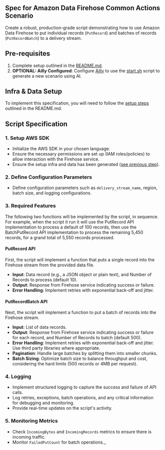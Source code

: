 ## Spec for Amazon Data Firehose Common Actions Scenario 

Create a robust, production-grade script demonstrating how to use Amazon Data Firehose to put individual records (`PutRecord`) and batches of records (`PutRecordBatch`) to a delivery stream.

## Pre-requisites
1. Complete setup outlined in the [README.md](README.md#setup).
4. **OPTIONAL: Ailly Configured**: Configure [Ailly](https://github.com/davidsouther/ailly) to use the [start.sh](./start.sh) script to generate a new scenario using AI.

## Infra & Data Setup
To implement this specification, you will need to follow the [setup steps](README.md#run-this-scenario) outlined in the README.md. 

## Script Specification

### 1. Setup AWS SDK
- Initialize the AWS SDK in your chosen language.
- Ensure the necessary permissions are set up (IAM roles/policies) to allow interaction with the Firehose service.
- Ensure the setup infra and data has been generated ([see previous step](#infra--data-setup)).

### 2. Define Configuration Parameters
- Define configuration parameters such as `delivery_stream_name`, region, batch size, and logging configurations.

### 3. Required Features
The following two functions will be implemented by the script, in sequence. For example, when the script it run it will use the PutRecord API implementation to process a default of 100 records, then use the BatchPutRecord API implementation to process the remaining 5,450 records, for a grand total of 5,550 records processed.

#### PutRecord API
First, the script will implement a function that puts a single record into the Firehose stream from the provided data file.
- **Input**: Data record (e.g., a JSON object or plain text), and Number of Records to process (default 10).
- **Output**: Response from Firehose service indicating success or failure.
- **Error Handling**: Implement retries with exponential back-off and jitter.

#### PutRecordBatch API
Next, the script will implement a function to put a batch of records into the Firehose stream.
- **Input**: List of data records.
- **Output**: Response from Firehose service indicating success or failure for each record, and Number of Records to batch (default 500).
- **Error Handling**: Implement retries with exponential back-off and jitter. Use third party libraries where appropriate.
- **Pagination**: Handle large batches by splitting them into smaller chunks.
- **Batch Sizing**: Optimize batch size to balance throughput and cost, considering the hard limits (500 records or 4MB per request).

### 4. Logging
- Implement structured logging to capture the success and failure of API calls.
- Log retries, exceptions, batch operations, and any critical information for debugging and monitoring.
- Provide real-time updates on the script's activity.

### 5. Monitoring Metrics
- Check `IncomingBytes` and `IncomingRecords` metrics to ensure there is incoming traffic.
- Monitor `FailedPutCount` for batch operations._
